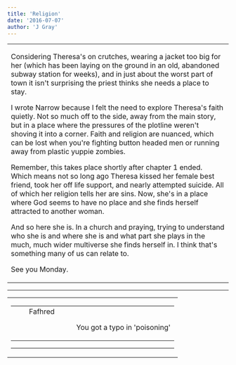 ```yaml
---
title: 'Religion'
date: '2016-07-07'
author: 'J Gray'
---
```


<div>
<!-- Main content here -->
<table border="0" class="post"><tbody><tr><td>
   
   <div class="post_body">
       <p>Considering Theresa's on crutches, wearing a jacket too big for her (which has been laying on the ground in an old, abandoned subway station for weeks), and in just about the worst part of town it isn't surprising the priest thinks she needs a place to stay.</p><p>I wrote Narrow because I felt the need to explore Theresa's faith quietly. Not so much off to the side, away from the main story, but in a place where the pressures of the plotline weren't shoving it into a corner. Faith and religion are nuanced, which can be lost when you're fighting button headed men or running away from plastic yuppie zombies.</p><p>Remember, this takes place shortly after chapter 1 ended. Which means not so long ago Theresa kissed her female best friend, took her off life support, and nearly attempted suicide. All of which her religion tells her are sins. Now, she's in a place where God seems to have no place and she finds herself attracted to another woman. </p><p>And so here she is. In a church and praying, trying to understand who she is and where she is and what part she plays in the much, much wider multiverse she finds herself in. I think that's something many of us can relate to.</p><p>See you Monday.</p>
   </div>
   </td></tr>
   </tbody></table><hr><table style="width:100%; border:0;" class="comment_table"><tbody><tr><td width="100%"><a name=""> </a><div style="width:100%;" class="comment"><table border="0" width="100%"><tbody><tr><td align="center" valign="top" width="125">
<span class="comment_title"><center>Fafhred<br></center><a name="2799">&nbsp;</a></span><br>
<center><img src="https://www.gravatar.com/avatar.php?gravatar_id=f1a90be21b6f7a3989f9681e76fe8a49&amp;default=http%3A%2F%2Fmysteriesofthearcana.com%2Ftemplates%2Fmain%2Fimages%2Favatar.gif&amp;size=80&amp;rating=g" border="0" alt=""></center>
</td>
<td valign="top">


<p class="comment_text"> </p><p class="comment_text"><br> You got a typo in 'poisoning' <br></p>
 

</td></tr></tbody></table>
<hr></div></td></tr></tbody></table>
<!-- End main content -->
              </div>
